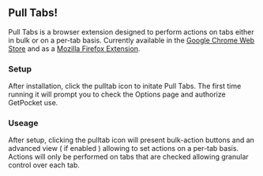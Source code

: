 ## Pull Tabs!

Pull Tabs is a browser extension designed to perform actions on tabs either in bulk or on a per-tab basis. Currently available in the [Google Chrome Web Store](https://chrome.google.com/webstore/detail/pull-tabs/bimplhlpceccnolgbbedbiedkecophnn) and as a [Mozilla Firefox Extension](https://addons.mozilla.org/en-US/firefox/addon/pull-tabs/).

### Setup

After installation, click the pulltab icon to initate Pull Tabs. The first time running it will prompt you to check the Options page and authorize GetPocket use.

### Useage

After setup, clicking the pulltab icon will present bulk-action buttons and an advanced view ( if enabled ) allowing to set actions on a per-tab basis. Actions will only be performed on tabs that are checked allowing granular control over each tab.